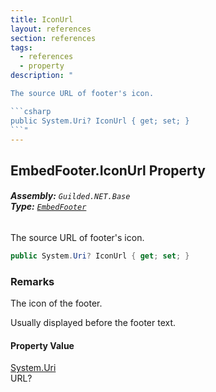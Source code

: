 ```yaml
---
title: IconUrl
layout: references
section: references
tags:
  - references
  - property
description: "

The source URL of footer's icon.

```csharp
public System.Uri? IconUrl { get; set; }
```"
---
```


## EmbedFooter.IconUrl Property
###### **Assembly:** `Guilded.NET.Base`<br/>**Type:** [`EmbedFooter`](EmbedFooter 'Guilded.NET.Base.Embeds.EmbedFooter')

The source URL of footer's icon.

```csharp
public System.Uri? IconUrl { get; set; }
```

### Remarks
  
The icon of the footer.  
  
Usually displayed before the footer text.

#### Property Value
[System.Uri](https://docs.microsoft.com/en-us/dotnet/api/System.Uri 'System.Uri')  
URL?